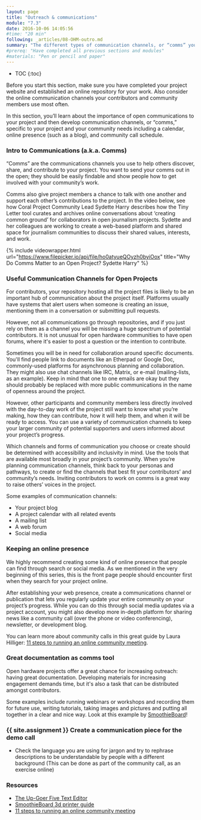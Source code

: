 ```yaml
---
layout: page
title: "Outreach & communications"
module: "7.3"
date: 2016-10-06 14:05:56
#time: "20 min"
following: _articles/08-OHM-outro.md
summary: "The different types of communication channels, or “comms” you can use to help your community discover, explore, and contribute to your project."
#prereq: "Have completed all previous sections and modules"
#materials: "Pen or pencil and paper"
---
```

* TOC
{:toc}

Before you start this section, make sure you have completed your project website and established an online repository for your work. Also consider the online communication channels your contributors and community members use most often.

In this section, you’ll learn about the importance of open communications to your project and then develop communication channels, or “comms,” specific to your project and your community needs including a calendar, online presence (such as a blog), and community call schedule.

### Intro to Communications (a.k.a. Comms)

“Comms” are the communications channels you use to help others discover, share, and contribute to your project. You want to send your comms out in the open; they should be easily findable and show people how to get involved with your community’s work.

Comms also give project members a chance to talk with one another and support each other’s contributions to the project. In the video below, see how Coral Project Community Lead Sydette Harry describes how the Tiny Letter tool curates and archives online conversations about ‘creating common ground’ for collaborators in open journalism projects. Sydette and her colleagues are working to create a web-based platform and shared space for journalism communities to discuss their shared values, interests, and work.

{% include videowrapper.html url="https://www.filepicker.io/api/file/ho0atyueQOyzh0byiOox" title="Why Do Comms Matter to an Open Project? Sydette Harry" %}

### Useful Communication Channels for Open Projects

For contributors, your repository hosting all the project files is likely to be an important hub of communication about the project itself. Platforms usually have systems that alert users when someone is creating an issue, mentioning them in a conversation or submitting pull requests.

However, not all communications go through repositories, and if you just rely on them as a channel you will be missing a huge spectrum of potential contributors. It is not unusual for open hardware communities to have open forums, where it's easier to post a question or the intention to contribute.

Sometimes you will be in need for collaboration around specific documents. You'll find people link to documents like an Etherpad or Google Doc, commonly-used platforms for asynchronous planning and collaboration. They might also use chat channels like IRC, Matrix, or e-mail (mailing-lists, as an example). Keep in mind that one to one emails are okay but they should probably be replaced with more public communications in the name of openness around the project.

However, other participants and community members less directly involved with the day-to-day work of the project still want to know what you’re making, how they can contribute, how it will help them, and when it will be ready to access. You can use a variety of communication channels to keep your larger community of potential supporters and users informed about your project’s progress.

Which channels and forms of communication you choose or create should be determined with accessibility and inclusivity in mind. Use the tools that are available most broadly in your project’s community. When you’re planning communication channels, think back to your personas and pathways, to create or find the channels that best fit your contributors’ and community’s needs. Inviting contributors to work on comms is a great way to raise others’ voices in the project.

Some examples of communication channels:
- Your project blog
- A project calendar with all related events
- A mailing list
- A web forum
- Social media

### Keeping an online presence

We highly recommend creating some kind of online presence that people can find through search or social media. As we mentioned in the very beginning of this series, this is the front page people should encounter first when they search for your project online.

After establishing your web presence, create a communications channel or publication that lets you regularly update your entire community on your project’s progress. While you can do this through social media updates via a project account, you might also develop more in-depth platform for sharing news like a community call (over the phone or video conferencing), newsletter, or development blog.

You can learn more about community calls in this great guide by Laura Hilliger: [11 steps to running an online community meeting](https://opensource.com/open-organization/16/1/community-calls-will-increase-participation-your-open-organization).

### Great documentation as comms tool

Open hardware projects offer a great chance for increasing outreach: having great documentation. Developing materials for increasing engagement demands time, but it's also a task that can be distributed amongst contributors.

Some examples include running webinars or workshops and recording them for future use, writing tutorials, taking images and pictures and putting all together in a clear and nice way. Look at this example by [SmoothieBoard](https://smoothieware.org/3d-printer-guide)!

### {{ site.assignment }} Create a communication piece for the demo call

- Check the language you are using for jargon and try to rephrase descriptions to be understandable by people with a different background (This can be done as part of the community call, as an exercise online)

### Resources
- [The Up-Goer Five Text Editor](https://splasho.com/upgoer5/)
- [SmoothieBoard 3d printer guide](https://smoothieware.org/3d-printer-guide)
- [11 steps to running an online community meeting](https://opensource.com/open-organization/16/1/community-calls-will-increase-participation-your-open-organization)
